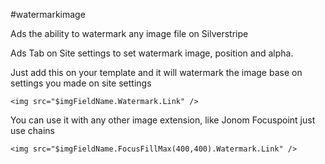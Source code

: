 #watermarkimage

Ads the ability to watermark any image file on Silverstripe

Ads Tab on Site settings to set watermark image, position and alpha.

Just add this on your template and it will watermark the image base on settings you made on site settings

```
<img src="$imgFieldName.Watermark.Link" />
```

You can use it with any other image extension, like Jonom Focuspoint just use chains

```
<img src="$imgFieldName.FocusFillMax(400,400).Watermark.Link" />
```
